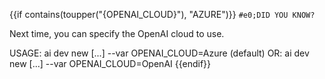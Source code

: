 {{if contains(toupper("{OPENAI_CLOUD}"), "AZURE")}}
`#e0;DID YOU KNOW?`

  Next time, you can specify the OpenAI cloud to use.

  USAGE: ai dev new [...] --var OPENAI_CLOUD=Azure (default)
     OR: ai dev new [...] --var OPENAI_CLOUD=OpenAI
{{endif}}